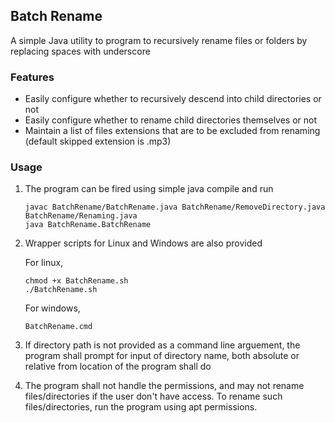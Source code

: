 ## Batch Rename
A simple Java utility to program to recursively rename files or folders by replacing spaces with underscore


### Features
+ Easily configure whether to recursively descend into child directories or not
+ Easily configure whether to rename child directories themselves or not
+ Maintain a list of files extensions that are to be excluded from renaming (default skipped extension is .mp3)


### Usage
1. The program can be fired using simple java compile and run
    ```
    javac BatchRename/BatchRename.java BatchRename/RemoveDirectory.java BatchRename/Renaming.java
    java BatchRename.BatchRename
    ```

1. Wrapper scripts for Linux and Windows are also provided

    For linux,
    ```
    chmod +x BatchRename.sh
    ./BatchRename.sh
    ```

    For windows,
    ```
    BatchRename.cmd
    ```

1. If directory path is not provided as a command line arguement, the program shall prompt for input of directory name, both absolute or relative from location of the program shall do

1. The program shall not handle the permissions, and may not rename files/directories if the user don't have access. To rename such files/directories, run the program using apt permissions.

